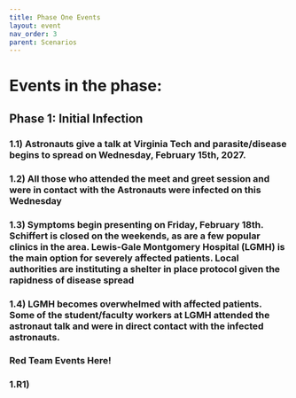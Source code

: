 ```yaml
---
title: Phase One Events
layout: event
nav_order: 3
parent: Scenarios
---
```


# Events in the phase:  

## Phase 1: Initial Infection  
###   1.1)     Astronauts give a talk at Virginia Tech and parasite/disease begins to spread on Wednesday, February 15th, 2027. 
###   1.2)     All those who attended the meet and greet session and were in contact with the Astronauts were infected on this Wednesday
###   1.3)     Symptoms begin presenting on Friday, February 18th. Schiffert is closed on the weekends, as are a few popular clinics in the area. Lewis-Gale Montgomery Hospital (LGMH) is the main option for severely affected patients. Local authorities are instituting a shelter in place protocol given the rapidness of disease spread
###   1.4)     LGMH becomes overwhelmed with affected patients. Some of the student/faculty workers at LGMH attended the astronaut talk and were in direct contact with the infected astronauts.

### Red Team Events Here! 
### 1.R1)        
